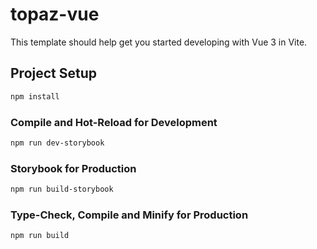 # topaz-vue

This template should help get you started developing with Vue 3 in Vite.

## Project Setup

```sh
npm install
```

### Compile and Hot-Reload for Development

```sh
npm run dev-storybook
```

### Storybook for Production

```sh
npm run build-storybook
```

### Type-Check, Compile and Minify for Production

```sh
npm run build
```